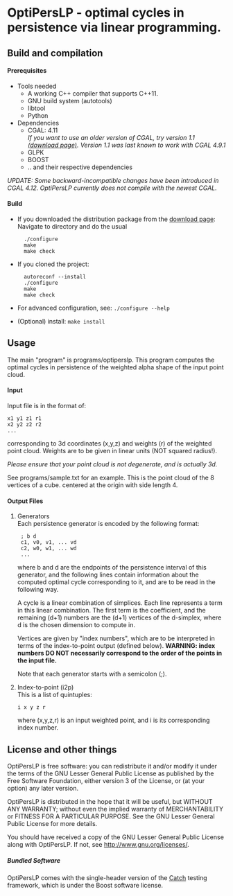 # OptiPersLP - optimal cycles in persistence via linear programming.



## Build and compilation

#### Prerequisites
* Tools needed
	* A working C++ compiler that supports C++11.
	* GNU build system (autotools)
	* libtool
	* Python
* Dependencies
	* CGAL: 4.11  
		*If you want to use an older version of CGAL, try version 1.1
		[(download page)](https://bitbucket.org/remere/optiperslp/downloads/). Version 1.1 was last known to work with CGAL 4.9.1*		
	* GLPK
	* BOOST
	* .. and their respective dependencies

*UPDATE: Some backward-incompatible changes have been introduced in CGAL 4.12. OptiPersLP currently does not compile with the newest CGAL.*
#### Build
* If you downloaded the distribution package from the [download page](https://bitbucket.org/remere/optiperslp/downloads/):  
    Navigate to directory and do the usual
	
		./configure
		make
		make check


* If you cloned the project:

		autoreconf --install
		./configure
		make
		make check
	

* For advanced configuration, see: ```./configure --help```

* (Optional) install: ```make install```
	
## Usage
The main "program" is programs/optiperslp. This program computes
the optimal cycles in persistence of the weighted alpha shape of
the input point cloud.

#### Input
Input file is in the format of:
```
x1 y1 z1 r1
x2 y2 z2 r2
...
```
corresponding to 3d coordinates (x,y,z) and weights (r) of the weighted point cloud.
Weights are to be given in linear units (NOT squared radius!).

*Please ensure that your point cloud is not degenerate, and is actually 3d.*

See programs/sample.txt for an example. This is the point cloud of the
8 vertices of a cube. centered at the origin with side length 4.

#### Output Files
1. Generators  
   Each persistence generator is encoded by the following format:
   
		; b d
		c1, v0, v1, ... vd
		c2, w0, w1, ... wd
		...
   

	where b and d are the endpoints of the persistence interval of this generator, and the following lines contain information about the computed optimal cycle corresponding to it, and are to be read in the following way.

	A cycle is a linear combination of simplices. Each line represents a term in this linear combination. The first term is the coefficient, and the remaining (d+1) numbers are the (d+1) vertices of the d-simplex, where d is the chosen dimension to compute in.

	Vertices are given by "index numbers", which are to be interpreted in terms of the index-to-point output (defined below). **WARNING: index numbers DO NOT necessarily correspond to the order of the points in the input file.**

	Note that each generator starts with a semicolon (;).

2. Index-to-point (i2p)  
   This is a list of quintuples:  
   ```
   i x y z r
   ```  
   where (x,y,z,r) is an input weighted point, and i is its corresponding index number.

## License and other things
OptiPersLP is free software: you can redistribute it and/or modify
it under the terms of the GNU Lesser General Public License 
as published by the Free Software Foundation, 
either version 3 of the License, or
(at your option) any later version.

OptiPersLP is distributed in the hope that it will be useful,
but WITHOUT ANY WARRANTY; without even the implied warranty of
MERCHANTABILITY or FITNESS FOR A PARTICULAR PURPOSE.  See the
GNU Lesser General Public License for more details.

You should have received a copy of the 
GNU Lesser General Public License along with OptiPersLP.
If not, see <http://www.gnu.org/licenses/>.

##### Bundled Software

OptiPersLP comes with the single-header version of the [Catch](https://github.com/philsquared/Catch) testing framework, which is under the Boost software license. 

